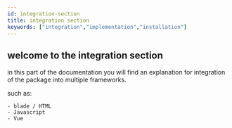 ```yaml
---
id: integration-section
title: integration section
keywords: ["integration","implementation","installation"]
---
```


## welcome to the integration section

in this part of the documentation you will find an explanation for integration of the package into multiple frameworks.

such as:

    - blade / HTML
    - Javascript
    - Vue  
